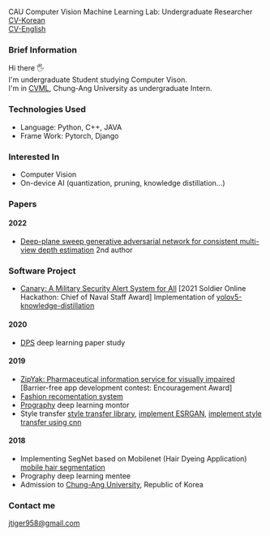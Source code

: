 CAU Computer Vision Machine Learning Lab: Undergraduate Researcher  
[CV-Korean](/assets/cv/cv_kor.pdf)  
[CV-English](/assets/cv/cv_eng.pdf)  

### Brief Information
Hi there 🖐  
I'm undergraduate Student studying Computer Vison.  
I'm in [CVML](http://cau.ac.kr/~jskwon/), Chung-Ang University as undergraduate Intern. 


### Technologies Used

- Language: Python, C++, JAVA
- Frame Work: Pytorch, Django

### Interested In
- Computer Vision
- On-device AI (quantization, pruning, knowledge distillation...)

### Papers
#### 2022
- [Deep-plane sweep generative adversarial network for consistent multi-view depth estimation](https://www.researchgate.net/publication/356270771_Deep-plane_sweep_generative_adversarial_network_for_consistent_multi-view_depth_estimation) 2nd author

### Software Project
- [Canary: A Military Security Alert System for All](https://github.com/wonbeomjang/AI_APP_WEB_Canary_Canary) [2021 Soldier Online Hackathon: Chief of Naval Staff Award] Implementation of [yolov5-knowledge-distillation](https://github.com/wonbeomjang/yolov5-knowledge-distillation)

#### 2020
- [DPS](https://github.com/DeepPaperStudy) deep learning paper study


#### 2019
- [ZipYak: Pharmaceutical information service for visually impaired](https://www.facebook.com/zipyak/) [Barrier-free app development contest: Encouragement Award]
- [Fashion recomentation system](https://github.com/wonbeomjang/5th-deepfashion-deep-classification)
- [Prography](http://www.prography.org/) deep learning montor
- Style transfer 
  [style transfer library](https://github.com/wonbeomjang/style-transfer), 
  [implement ESRGAN](https://github.com/wonbeomjang/ESRGAN-pytorch), 
  [implement style transfer using cnn](https://github.com/wonbeomjang/style-transfer)

#### 2018
- Implementing SegNet based on Mobilenet (Hair Dyeing Application)   
  [mobile hair segmentation](https://github.com/wonbeomjang/mobile-hair-segmentation-pytorch/)
- Prography deep learning mentee
- Admission to [Chung-Ang University](https://cse.cau.ac.kr/eng/main.php), Republic of Korea

### Contact me
[jtiger958@gmail.com](mailto:jtiger958@gmail.com)
